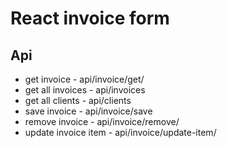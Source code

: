 React invoice form
=================

## Api
* get invoice  - api/invoice/get/<id>
* get all invoices - api/invoices
* get all clients - api/clients
* save invoice  - api/invoice/save
* remove invoice - api/invoice/remove/<id>
* update invoice item - api/invoice/update-item/<id>

